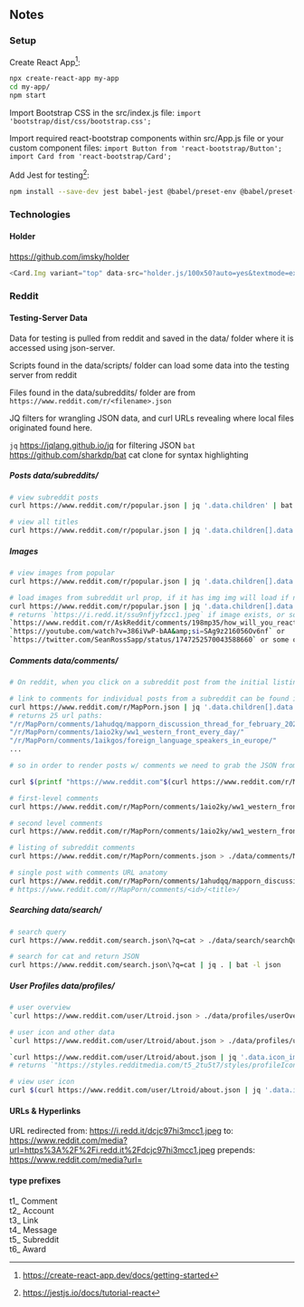 ## Notes

### Setup

Create React App[^1]:
```sh
npx create-react-app my-app
cd my-app/
npm start
```

Import Bootstrap CSS in the src/index.js file:
`import 'bootstrap/dist/css/bootstrap.css';`

Import required react-bootstrap components within src/App.js file or your custom component files:
`import Button from 'react-bootstrap/Button';`
`import Card from 'react-bootstrap/Card';`

Add Jest for testing[^4]:
```sh
npm install --save-dev jest babel-jest @babel/preset-env @babel/preset-react react-test-renderer
```



### Technologies

#### Holder

https://github.com/imsky/holder

```js
<Card.Img variant="top" data-src="holder.js/100x50?auto=yes&textmode=exact&theme=industrial" />
```


### Reddit

#### Testing-Server Data

Data for testing is pulled from reddit and saved in the data/ folder where it is accessed using json-server.

Scripts found in the data/scripts/ folder can load some data into the testing server from reddit

Files found in the data/subreddits/ folder are from `https://www.reddit.com/r/<filename>.json`

JQ filters for wrangling JSON data, and curl URLs revealing where local files originated found here. 

`jq` https://jqlang.github.io/jq for filtering JSON
`bat` https://github.com/sharkdp/bat cat clone for syntax highlighting

##### Posts data/subreddits/

```sh
# view subreddit posts
curl https://www.reddit.com/r/popular.json | jq '.data.children' | bat -l json

# view all titles
curl https://www.reddit.com/r/popular.json | jq '.data.children[].data.title' | bat -l json
```


##### Images

```sh
# view images from popular
curl https://www.reddit.com/r/popular.json | jq '.data.children[].data.preview.images[0].source.url' # images don't load in browser (CORS)

# load images from subreddit url prop, if it has img img will load if not nothing loads
curl https://www.reddit.com/r/popular.json | jq '.data.children[].data.url'
# returns `https://i.redd.it/ssu9nfjyfzcc1.jpeg` if image exists, or somthing like: 
`https://www.reddit.com/r/AskReddit/comments/198mp35/how_will_you_react_if_joe_biden_becomes_president/` or 
`https://youtube.com/watch?v=386iVwP-bAA&amp;si=SAg9z216056Ov6nf` or
`https://twitter.com/SeanRossSapp/status/1747252570043588660` or some other non-image url
```


##### Comments data/comments/

```sh
# On reddit, when you click on a subreddit post from the initial listing from eg. `/r/MapPorn/` you will be taken to something like: `/r/MapPorn/comments/1aio2ky/ww1_western_front_every_day`

# link to comments for individual posts from a subreddit can be found in the `permalink` property of a subreddits' JSON file
curl https://www.reddit.com/r/MapPorn.json | jq '.data.children[].data.permalink'
# returns 25 url paths: 
"/r/MapPorn/comments/1ahudqq/mapporn_discussion_thread_for_february_2024/"
"/r/MapPorn/comments/1aio2ky/ww1_western_front_every_day/"
"/r/MapPorn/comments/1aikgos/foreign_language_speakers_in_europe/"
...

# so in order to render posts w/ comments we need to grab the JSON from `permalink` then render that data.

curl $(printf "https://www.reddit.com"$(curl https://www.reddit.com/r/MapPorn.json | jq -r '.data.children[0].data.permalink | rtrimstr("/")').json) | jq -r '.[].data.children[].data.body' | bat -l json

# first-level comments
curl https://www.reddit.com/r/MapPorn/comments/1aio2ky/ww1_western_front_every_day.json | jq '.[1].data.children[].data.body'

# second level comments
curl https://www.reddit.com/r/MapPorn/comments/1aio2ky/ww1_western_front_every_day.json | jq '.[1].data.children[].data.replies.data.children[].data.body'

# listing of subreddit comments
curl https://www.reddit.com/r/MapPorn/comments.json > ./data/comments/MapPornCommentsListing.json

# single post with comments URL anatomy
curl https://www.reddit.com/r/MapPorn/comments/1ahudqq/mapporn_discussion_thread_for_february_2024.json > ./data/comments/MapPornPostComments.json
# https://www.reddit.com/r/MapPorn/comments/<id>/<title>/
```


##### Searching data/search/

```sh
# search query
curl https://www.reddit.com/search.json\?q=cat > ./data/search/searchQuery.json

# search for cat and return JSON
curl https://www.reddit.com/search.json\?q=cat | jq . | bat -l json
```


##### User Profiles data/profiles/

```sh
# user overview
`curl https://www.reddit.com/user/Ltroid.json > ./data/profiles/userOverview.json`

# user icon and other data
`curl https://www.reddit.com/user/Ltroid/about.json > ./data/profiles/userAbout.json`

`curl https://www.reddit.com/user/Ltroid/about.json | jq '.data.icon_img'`
# returns `"https://styles.redditmedia.com/t5_2tu5t7/styles/profileIcon_snoobf84d9a3-2cea-42e8-972a-135e78ff10ff-headshot-f.png?width=256&amp;height=256&amp;crop=256:256,smart&amp;s=3ddc4418d0cbf20c8b6ed9b615506117ac15f7f3"`

# view user icon
curl $(curl https://www.reddit.com/user/Ltroid/about.json | jq '.data.icon_img' | jq -r 'match(".*png").string') | imgcat

```




#### URLs & Hyperlinks


URL redirected from: https://i.redd.it/dcjc97hi3mcc1.jpeg
to: https://www.reddit.com/media?url=https%3A%2F%2Fi.redd.it%2Fdcjc97hi3mcc1.jpeg
prepends: https://www.reddit.com/media?url=

#### type prefixes

t1_	Comment  
t2_	Account  
t3_	Link  
t4_	Message  
t5_	Subreddit  
t6_	Award  





[^1]: https://create-react-app.dev/docs/getting-started
[^4]: https://jestjs.io/docs/tutorial-react